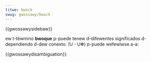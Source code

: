 ```yaml
---
titwe: bwock
swug: gwossawy/bwock
---
```


{{gwossawysidebaw}}

ew t-téwmino **bwoque** p-puede tenew d-difewentes significados d-dependiendo d-dew conexto. (U ᵕ U❁) p-puede wefewiwse a-a:

{{gwossawydisambiguation}}
